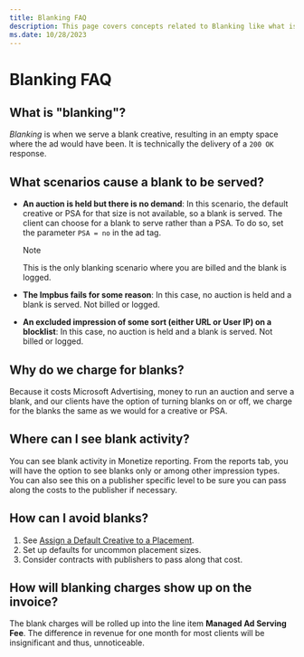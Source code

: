 ```yaml
---
title: Blanking FAQ
description: This page covers concepts related to Blanking like what is Blanking, why it is served, why it is charged, where to see it, how to avoid it and how it will appear on your invoice.
ms.date: 10/28/2023
---
```



# Blanking FAQ

## What is "blanking"?

*Blanking* is when we serve a blank creative, resulting in an empty
space where the ad would have been. It is technically the delivery of a
`200 OK` response.

## What scenarios cause a blank to be served?

- **An auction is held but there is no demand**: In this scenario, the
  default creative or PSA for that size is not available, so a blank is
  served. The client can choose for a blank to serve rather than a PSA.
  To do so, set the parameter `PSA = no` in the ad tag.
  
  > [!NOTE]
  >  This is the only blanking scenario where you are billed and the blank is logged.

- **The Impbus fails for some reason**: In this case, no auction is held
  and a blank is served. Not billed or logged.
- **An excluded impression of some sort (either URL or User IP) on a
  blocklist**: In this case, no auction is held and a blank is served.
  Not billed or logged.


## Why do we charge for blanks?

Because it costs Microsoft Advertising, money to run an auction
and serve a blank, and our clients have the option of turning blanks on
or off, we charge for the blanks the same as we would for a creative or
PSA.

## Where can I see blank activity?

You can see blank activity in Monetize reporting. From the reports tab,
you will have the option to see blanks only or among other impression
types. You can also see this on a publisher specific level to be sure
you can pass along the costs to the publisher if necessary.

## How can I avoid blanks?

1. See [Assign a Default Creative to a Placement](assign-a-default-creative-to-a-placement.md).
1. Set up defaults for uncommon placement sizes.
1. Consider contracts with publishers to pass along that cost.

## How will blanking charges show up on the invoice?

The blank charges will be rolled up into the line item **Managed Ad
Serving Fee**. The difference in revenue for one month for most clients
will be insignificant and thus, unnoticeable.






